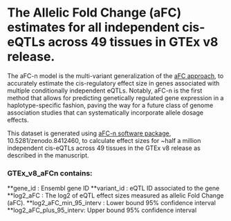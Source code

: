 # The Allelic Fold Change (aFC) estimates for all independent cis-eQTLs across 49 tissues in GTEx v8 release.

The aFC-n model is the multi-variant generalization of the [aFC approach](https://github.com/secastel/aFC), to accurately estimate the cis-regulatory effect size in genes associated with multiple conditionally independent eQTLs. Notably, aFC-n is the first method that allows for predicting genetically regulated gene expression in a haplotype-specific fashion, paving the way for a future class of genome association studies that can systematically incorporate allele dosage effects.

This dataset is generated using [aFC-n software package](https://github.com/wickdChromosome/aFC-n), 10.5281/zenodo.8412460, to calculate effect sizes for ~half a million independent cis-eQTLs across 49 tissues in the GTEx v8 release as described in the manuscript.

### GTEx_v8_aFCn contains:

**gene_id : Ensembl gene ID
**variant_id : eQTL ID associated to the gene
**log2_aFC : The log2 of eQTL effect sizes measured as allelic Fold Change (aFC).
**log2_aFC_min_95_interv : Lower bound 95% confidence interval 
**log2_aFC_plus_95_interv: Upper bound 95% confidence interval



